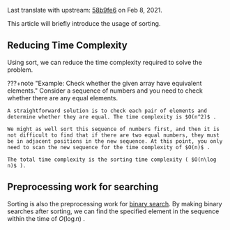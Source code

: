 Last translate with upstream: [58b9fe6](https://github.com/OI-wiki/OI-wiki/commit/58b9fe67d667d265261d733b70b90e6cf0eaefdd#diff-397b4d966765a70b3a6dadccf6a7d4285ae8f7f87cea4cc8cf43de673289eadf) on Feb 8, 2021.

This article will briefly introduce the usage of sorting.

## Reducing Time Complexity

Using sort, we can reduce the time complexity required to solve the problem.

???+note "Example: Check whether the given array have equivalent elements."
    Consider a sequence of numbers and you need to check whether there are any equal elements.

    A straightforward solution is to check each pair of elements and determine whether they are equal. The time complexity is $O(n^2)$ .

    We might as well sort this sequence of numbers first, and then it is not difficult to find that if there are two equal numbers, they must be in adjacent positions in the new sequence. At this point, you only need to scan the new sequence for the time complexity of $O(n)$ .
    
    The total time complexity is the sorting time complexity ( $O(n\log n)$ ).

## Preprocessing work for searching

Sorting is also the preprocessing work for [binary search](./binary.md). By making binary searches after sorting, we can find the specified element in the sequence within the time of $O(\log n)$ .
